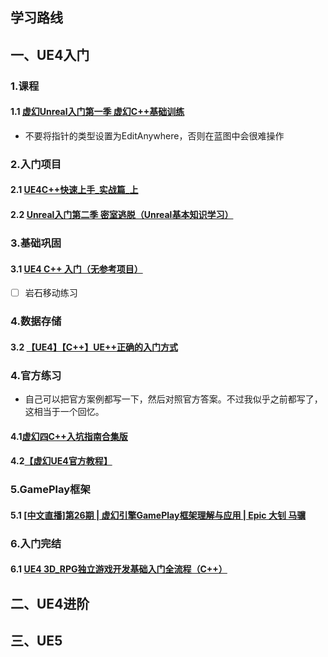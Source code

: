 ## 学习路线

## 一、UE4入门

### 1.课程
#### 1.1 [虚幻Unreal入门第一季 虚幻C++基础训练](https://www.bilibili.com/video/BV1nL411j7E1)
- 不要将指针的类型设置为EditAnywhere，否则在蓝图中会很难操作

### 2.入门项目
#### 2.1 [ UE4C++快速上手_实战篇_上](https://www.bilibili.com/video/BV1BV411C7SH)
#### 2.2 [Unreal入门第二季 密室逃脱（Unreal基本知识学习）](https://www.bilibili.com/video/BV1rt411e79C)

### 3.基础巩固
#### 3.1 [UE4 C++ 入门（无参考项目）](https://www.bilibili.com/video/BV1RE411d7J8)
  - [ ] 岩石移动练习

### 4.数据存储
#### 3.2 [【UE4】【C++】UE++正确的入门方式](https://space.bilibili.com/453151910/channel/collectiondetail?sid=40224)

### 4.官方练习
- 自己可以把官方案例都写一下，然后对照官方答案。不过我似乎之前都写了，这相当于一个回忆。

#### 4.1[虚幻四C++入坑指南合集版](https://www.bilibili.com/video/BV14K411J7v2)

#### 4.2[【虚幻UE4官方教程】](https://www.bilibili.com/video/BV1GS4y1L7aP)

### 5.GamePlay框架
#### 5.1 [ [中文直播]第26期 | 虚幻引擎GamePlay框架理解与应用 | Epic 大钊 马骥](https://www.bilibili.com/video/BV1ED4y1D7Sf)

### 6.入门完结
#### 6.1 [UE4 3D_RPG独立游戏开发基础入门全流程（C++）](https://www.bilibili.com/video/BV11o4y1m72m/)

## 二、UE4进阶

## 三、UE5
